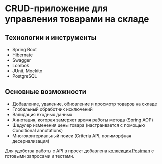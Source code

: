 # CRUD-приложение для управления товарами на складе

## Технологии и инструменты

- Spring Boot
- Hibernate
- Swagger
- Lombok
- JUnit, Mockito
- PostgreSQL

## Основные возможности

- Добавление, удаление, обновление и просмотр товаров на складе
- Глобальный обработчик исключений
- Валидация входных данных
- Аннотация, которая замеряет время работы метода (Spring AOP)
- Шедулер изменения цены товара (настраивается с помощью Conditional annotations)
- Многокритериальный поиск (Criteria API, полиморфная десериализация)

Для удобства работы с API в проект добавлена [коллекция Postman](https://github.com/xvnns/java-crud-warehouse/blob/main/docs/Warehouse.postman_collection.json) с готовыми запросами и тестами.
